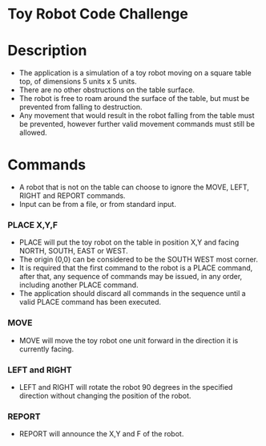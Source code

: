 # Toy Robot Code Challenge

# Description
- The application is a simulation of a toy robot moving on a square table top, of dimensions 5 units x 5 units.
- There are no other obstructions on the table surface.
- The robot is free to roam around the surface of the table, but must be prevented from falling to destruction.
- Any movement that would result in the robot falling from the table must be prevented, however further valid movement commands must still be allowed.


# Commands
- A robot that is not on the table can choose to ignore the MOVE, LEFT, RIGHT and REPORT commands.
- Input can be from a file, or from standard input.

### PLACE X,Y,F
- PLACE will put the toy robot on the table in position X,Y and facing NORTH, SOUTH, EAST or WEST.
- The origin (0,0) can be considered to be the SOUTH WEST most corner.
- It is required that the first command to the robot is a PLACE command, after that, any sequence of commands may be issued, in any order, including another PLACE command.
- The application should discard all commands in the sequence until a valid PLACE command has been executed.

### MOVE
- MOVE will move the toy robot one unit forward in the direction it is currently facing.

### LEFT and RIGHT
- LEFT and RIGHT will rotate the robot 90 degrees in the specified direction without changing the position of the robot.

### REPORT
- REPORT will announce the X,Y and F of the robot.
